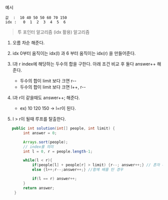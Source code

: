 예시

```
값  :  10 40 50 50 60 70 150
idx :   0  1  2  3  4  5  6
```

> 투 포인터 알고리즘 (idx 활용) 알고리즘

1. 오름 차순 해준다.

2. idx 0부터 움직이는 idx(l) 과 6 부터 움직이는 idx(r) 을 만들어준다.

3. l과 r index에 해당하는 두수의 합을 구한다. 아래 조건 비교 후 둘다 answer++ 해준다.

   - 두수의 합이 limit 보다 크면 r--
   - 두수의 합이 limit 보다 크면 l++, r--

4. l과 r이 같을때도 answer++; 해준다.

   - ex) 10 120 150 -> l=r이 된다.

5. l > r이 될때 루프를 탈출한다.

```java
   public int solution(int[] people, int limit) {
        int answer = 0;

        Arrays.sort(people);
        // index를 의미
        int l = 0, r = people.length-1;

        while(l < r){
            if(people[l] + people[r] > limit) {r--; answer++;} // 혼자 배를 탄 경우
            else {l++;r--;answer++;} //함께 배를 탄 경우

            if(l == r) answer++;
        }
        return answer;
    }
```
